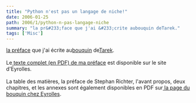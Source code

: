 ```yaml
---
title: "Python n'est pas un langage de niche!"
date: 2006-01-25
path: 2006/1/python-n-pas-langage-niche
summary: "la pr&#233;face que j'ai &#233;crite aubouquin deTarek."
tags: ['Misc']
---
```


<a href="http://www.editions-eyrolles.com/Chapitres/9782212116779/Preface_Ziade.pdf">
  la pr&#233;face</a> que j'ai &#233;crite au<a href="http://programmation-python.org/sections/news/livre-plus-d-extraits/">bouquin</a>
  de<a href="http://blogs.nuxeo.com/sections/blogs/tarek_ziade">Tarek</a>.<br><br>
  Le<a href="http://www.editions-eyrolles.com/Chapitres/9782212116779/Preface_Ziade.pdf">
  texte complet (en PDF) de ma pr&#233;face</a> est disponible sur le site
  d'Eyrolles.<br><br>
  La table des mati&#232;res, la pr&#233;face de Stephan Richter, l'avant propos, deux
  chapitres, et les annexes sont &#233;galement disponibles en PDF sur<a href="http://www.editions-eyrolles.com/Livre/9782212116779/programmation-python">
  la page du bouquin chez Eyrolles</a>. 

